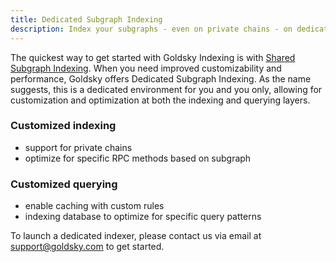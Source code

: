 ```yaml
---
title: Dedicated Subgraph Indexing
description: Index your subgraphs - even on private chains - on dedicated infrastructure for improved customizability and performance.
---
```


The quickest way to get started with Goldsky Indexing is with [Shared Subgraph Indexing](/indexing/shared-subgraph-indexing). When you need improved customizability and performance, Goldsky offers Dedicated Subgraph Indexing. As the name suggests, this is a dedicated environment for you and you only, allowing for customization and optimization at both the indexing and querying layers.

### Customized indexing
- support for private chains
- optimize for specific RPC methods based on subgraph

### Customized querying
- enable caching with custom rules
- indexing database to optimize for specific query patterns

To launch a dedicated indexer, please contact us via email at [support@goldsky.com](mailto:support@goldsky.com) to get started.